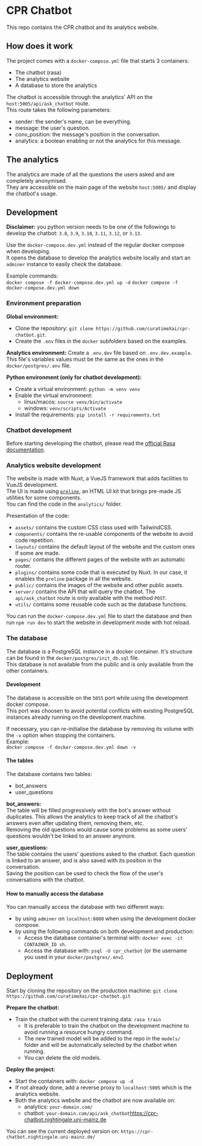 # CPR Chatbot
This repo contains the CPR chatbot and its analytics website.  

## How does it work
The project comes with a `docker-compose.yml` file that starts 3 containers:
- The chatbot (rasa)
- The analytics website
- A database to store the analytics

The chatbot is accessible through the analytics' API on the `host:5005/api/ask_chatbot` route.  
This route takes the following parameters:
- sender: the sender's name, can be everything.
- message: the user's question.
- conv_position: the message's position in the conversation.
- analytics: a boolean enabling or not the analytics for this message.


## The analytics
The analytics are made of all the questions the users asked and are completely anonymised.  
They are accessible on the main page of the website `host:5005/` and display the chatbot's usage.  


## Development
**Disclaimer:** you python version needs to be one of the followings to develop the chatbot: `3.8`, `3.9`, `3.10`, `3.11`, `3.12`, or `3.13`.  

Use the `docker-compose.dev.yml` instead of the regular docker compose when developing.  
It opens the database to develop the analytics website locally and start an `adminer` instance to easily check the database.  

Example commands:  
`docker compose -f docker-compose.dev.yml up -d`
`docker compose -f docker-compose.dev.yml down`

### Environment preparation
**Global environment:**  
- Clone the repository: `git clone https://github.com/curatimeXai/cpr-chatbot.git`.  
- Create the `.env` files in the `docker` subfolders based on the examples.  

**Analytics environment:**
Create a `.env.dev` file based on `.env.dev.example`.    
This file's variables values must be the same as the ones in the `docker/postgres/.env` file. 

**Python environment (only for chatbot development):**  
- Create a virtual environment: `python -m venv venv`
- Enable the virtual environment:
  - linux/macos: `source venv/bin/activate`
  - windows: `venv/scripts/Activate`
- Install the requirements: `pip install -r requirements.txt`


### Chatbot development
Before starting developing the chatbot, please read the [official Rasa documentation](https://rasa.com/docs/rasa/).  


### Analytics website development
The website is made with Nuxt, a VueJS framework that adds facilities to VueJS development.  
The UI is made using [`preline`](https://preline.co/), an HTML UI kit that brings pre-made JS utilities for some components.  
You can find the code in the `analytics/` folder.  

Presentation of the code:
- `assets/` contains the custom CSS class used with TailwindCSS.
- `components/` contains the re-usable components of the website to avoid code repetition.
- `layouts/` contains the default layout of the website and the custom ones if some are made.
- `pages/` contains the different pages of the website with an automatic router.
- `plugins/` contains some code that is executed by Nuxt. In our case, it enables the `preline` package in all the website.
- `public/` contains the images of the website and other public assets.
- `server/` contains the API that will query the chatbot. The `api/ask_chatbot` route is only available with the method `POST`.
- `utils/` contains some reusable code such as the database functions.

You can run the `docker-compose.dev.yml` file to start the database and then run `npm run dev` to start the website in development mode with hot reload.    

### The database
The database is a PostgreSQL instance in a docker container. It's structure can be found in the `docker/postgres/init_db.sql` file.  
This database is not available from the public and is only available from the other containers.

#### Development
The database is accessible on the `5055` port while using the development docker compose.  
This port was choosen to avoid potential conflicts with existing PostgreSQL instances already running on the development machine.  

If necessary, you can re-initialise the database by removing its volume with the `-v` option when stopping the containers.  
Example:  
`docker compose -f docker-compose.dev.yml down -v`


#### The tables
The database contains two tables:
- bot_answers
- user_questions

**bot_answers:**  
The table will be filled progressively with the bot's answer without duplicates. This allows the analytics to keep track of 
all the chatbot's answers even after updating them, removing them, etc.  
Removing the old questions would cause some problems as some users' questions wouldn't be linked to an answer anymore.  

**user_questions:**  
The table contains the users' questions asked to the chatbot. Each question is linked to an answer, and is also saved with its position in the conversation.  
Saving the position can be used to check the flow of the user's conversations with the chatbot.  

#### How to manually access the database
You can manually access the database with two different ways:
- by using `adminer` on `localhost:8080` when using the development docker compose.
- by using the following commands on both development and production: 
  - Access the database container's terminal with: `docker exec -it CONTAINER_ID sh`.
  - Access the database with: `psql -U cpr_chatbot` (or the username you used in your `docker/postgres/.env`).


## Deployment
Start by cloning the repository on the production machine: `git clone https://github.com/curatimeXai/cpr-chatbot.git`

**Prepare the chatbot:**  
- Train the chatbot with the current training data: `rasa train`
  - It is preferable to train the chatbot on the development machine to avoid running a resource hungry command.
  - The new trained model will be added to the repo in the `models/` folder and will be automatically selected by the chatbot when running.
  - You can delete the old models.

**Deploy the project:**  
- Start the containers with: `docker compose up -d`
- If not already done, add a reverse proxy to `localhost:5005` which is the analytics website.
- Both the analytics website and the chatbot are now available on:
  - analytics: `your-domain.com/`
  - chatbot: `your-domain.com/api/ask_chatbot`https://cpr-chatbot.nightingale.uni-mainz.de

You can see the current deployed version on: `https://cpr-chatbot.nightingale.uni-mainz.de/`